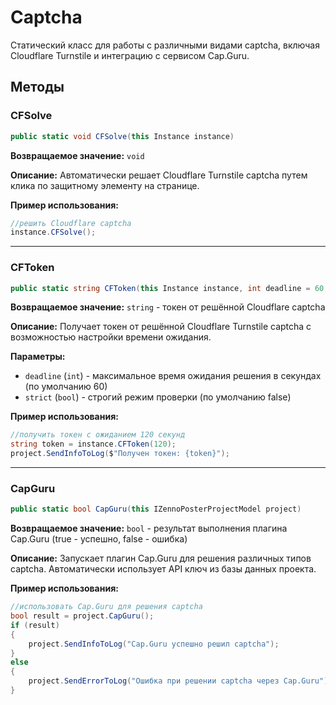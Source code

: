# Captcha

Статический класс для работы с различными видами captcha, включая Cloudflare Turnstile и интеграцию с сервисом Cap.Guru.

## Методы

### CFSolve

```csharp
public static void CFSolve(this Instance instance)
```

**Возвращаемое значение:** `void`

**Описание:** Автоматически решает Cloudflare Turnstile captcha путем клика по защитному элементу на странице.

**Пример использования:**
```csharp
//решить Cloudflare captcha
instance.CFSolve();
```

---

### CFToken

```csharp
public static string CFToken(this Instance instance, int deadline = 60, bool strict = false)
```

**Возвращаемое значение:** `string` - токен от решённой Cloudflare captcha

**Описание:** Получает токен от решённой Cloudflare Turnstile captcha с возможностью настройки времени ожидания.

**Параметры:**
- `deadline` (`int`) - максимальное время ожидания решения в секундах (по умолчанию 60)
- `strict` (`bool`) - строгий режим проверки (по умолчанию false)

**Пример использования:**
```csharp
//получить токен с ожиданием 120 секунд
string token = instance.CFToken(120);
project.SendInfoToLog($"Получен токен: {token}");
```

---

### CapGuru

```csharp
public static bool CapGuru(this IZennoPosterProjectModel project)
```

**Возвращаемое значение:** `bool` - результат выполнения плагина Cap.Guru (true - успешно, false - ошибка)

**Описание:** Запускает плагин Cap.Guru для решения различных типов captcha. Автоматически использует API ключ из базы данных проекта.

**Пример использования:**
```csharp
//использовать Cap.Guru для решения captcha
bool result = project.CapGuru();
if (result)
{
    project.SendInfoToLog("Cap.Guru успешно решил captcha");
}
else
{
    project.SendErrorToLog("Ошибка при решении captcha через Cap.Guru");
}
```